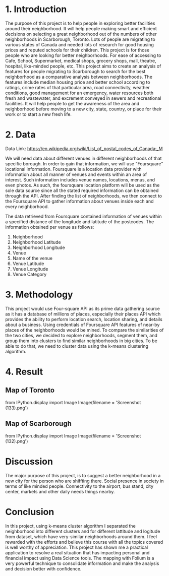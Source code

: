 # 1. Introduction

The purpose of this project is to help people in exploring better facilities around their neighborhood. It will help people making smart and efficient decisions on selecting a great neighborhood out of the numbers of other neighborhoods in Scarborough, Toronto. Lots of people are migrating to various states of Canada and needed lots of research for good housing prices and reputed schools for their children. This project is for those people who are looking for better neighborhoods. For ease of accessing to Cafe, School, Supermarket, medical shops, grocery shops, mall, theatre, hospital, like-minded people, etc. This project aims to create an analysis of features for people migrating to Scarborough to search for the best neighborhood as a comparative analysis between neighborhoods. The features include median housing price and better school according to ratings, crime rates of that particular area, road connectivity, weather conditions, good management for an emergency, water resources both fresh and wastewater, and excrement conveyed in sewers and recreational facilities. It will help people to get the awareness of the area and neighborhood before moving to a new city, state, country, or place for their work or to start a new fresh life.

# 2. Data

Data Link: https://en.wikipedia.org/wiki/List_of_postal_codes_of_Canada:_M

We will need data about different venues in different neighborhoods of that specific borough. In order to gain that information, we will use "Foursquare" locational information. Foursquare is a location data provider with information about all manner of venues and events within an area of interest. Such information includes venue names, locations, menus, and even photos. As such, the foursquare location platform will be used as the sole data source since all the stated required information can be obtained through the API. After finding the list of neighborhoods, we then connect to the Foursquare API to gather information about venues inside each and every neighborhood.

The data retrieved from Foursquare contained information of venues within a specified distance of the longitude and latitude of the postcodes. The information obtained per venue as follows:

1. Neighborhood
2. Neighborhood Latitude
3. Neighborhood Longitude
4. Venue
5. Name of the venue
6. Venue Latitude
7. Venue Longitude
8. Venue Category

# 3. Methodology

This project would use Four-square API as its prime data gathering source as it has a database of millions of places, especially their places API which provides the ability to perform location search, location sharing, and details about a business. Using credentials of Foursquare API features of near-by places of the neighborhoods would be mined. To compare the similarities of the two cities, we decided to explore neighborhoods, segment them, and group them into clusters to find similar neighborhoods in big cities. To be able to do that, we need to cluster data using the k-means clustering algorithm.

# 4. Result

## Map of Toronto

from IPython.display import Image
Image(filename = 'Screenshot (133).png')

## Map of Scarborough

from IPython.display import Image
Image(filename = 'Screenshot (132).png')

# Discussion

The major purpose of this project, is to suggest a better neighborhood in a new city for the person who are shiffting there. Social presence in society in terms of like minded people. Connectivity to the airport, bus stand, city center, markets and other daily needs things nearby.

# Conclusion

In this project, using k-means cluster algorithm I separated the neighborhood into different clusters and for different lattitude and logitude from dataset, which have very-similar neighborhoods around them. I feel rewarded with the efforts and believe this course with all the topics covered is well worthy of appreciation. This project has shown me a practical application to resolve a real situation that has impacting personal and financial impact using Data Science tools. The mapping with Folium is a very powerful technique to consolidate information and make the analysis and decision better with confidence.
